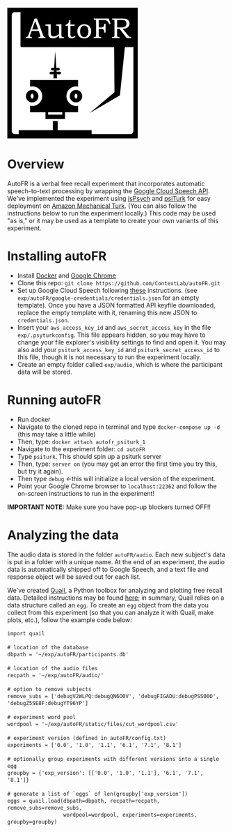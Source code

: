 ![autoFR logo](images/AutoFR_Logo_small.png)

# Overview
AutoFR is a verbal free recall experiment that incorporates automatic speech-to-text processing by wrapping the [Google Cloud Speech API](https://cloud.google.com/speech).  We've implemented the experiment using [jsPsych](http://www.jspsych.org/) and [psiTurk](https://psiturk.org/) for easy deployment on [Amazon Mechanical Turk](https://www.mturk.com/mturk/welcome).  (You can also follow the instructions below to run the experiment locally.)  This code may be used "as is," or it may be used as a template to create your own variants of this experiment.

# Installing autoFR
+ Install [Docker](https://www.docker.com/) and [Google Chrome](https://www.google.com/chrome/browser/desktop/index.html)
+ Clone this repo: `git clone https://github.com/ContextLab/autoFR.git`
+ Set up Google Cloud Speech following [these](http://cdl-quail.readthedocs.io/en/latest/tutorial/speech_decoding.html#setting-up-the-google-speech-api) instructions. (see `exp/autoFR/google-credentials/credentials.json` for an empty template). Once you have a JSON formatted API keyfile downloaded, replace the empty template with it, renaming this new JSON to `credentials.json`.
+ Insert your `aws_access_key_id` and `aws_secret_access_key` in the file `exp/.psyturkconfig`. This file appears hidden, so you may have to change your file explorer's visibility settings to find and open it. You may also add your `psiturk_access_key_id` and `psiturk_secret_access_id` to this file, though it is not necessary to run the experiment locally.
+ Create an empty folder called `exp/audio`, which is where the participant data will be stored.

# Running autoFR
+ Run docker
+ Navigate to the cloned repo in terminal and type `docker-compose up -d` (this may take a little while)
+ Then, type: `docker attach autofr_psiturk_1`
+ Navigate to the experiment folder: `cd autoFR`
+ Type `psiturk`.  This should spin up a psiturk server
+ Then, type: `server on` (you may get an error the first time you try this, but try it again).
+ Then type `debug` <-this will initialize a local version of the experiment.
+ Point your Google Chrome browser to `localhost:22362` and follow the on-screen instructions to run in the experiment!

**IMPORTANT NOTE:** Make sure you have pop-up blockers turned OFF!!

# Analyzing the data
The audio data is stored in the folder `autoFR/audio`.  Each new subject's data is put in a folder with a unique name.  At the end of an experiment, the audio data is automatically shipped off to Google Speech, and a text file and response object will be saved out for each list.

We've created [Quail](http://cdl-quail.readthedocs.io/en/latest/), a Python toolbox for analyzing and plotting free recall data.  Detailed instructions may be found [here](http://cdl-quail.readthedocs.io/en/latest/tutorial.html); in summary, Quail relies on a data structure called an `egg`.  To create an `egg` object from the data you collect from this experiment (so that you can analyze it with Quail, make plots, etc.), follow the example code below:

```
import quail

# location of the database
dbpath = '~/exp/autoFR/participants.db'

# location of the audio files
recpath = '~/exp/autoFR/audio/'

# option to remove subjects
remove_subs = ['debugV2WLPQ:debugQN6O0V', 'debugFIGADU:debugPSS00O', 'debugZ5SE8F:debugYT96YP']

# experiment word pool
wordpool = '~/exp/autoFR/static/files/cut_wordpool.csv'

# experiment version (defined in autoFR/config.txt)
experiments = ['0.0', '1.0', '1.1', '6.1', '7.1', '8.1']

# optionally group experiments with different versions into a single egg
groupby = {'exp_version': [['0.0', '1.0', '1.1'], '6.1', '7.1', '8.1']}

# generate a list of `eggs` of len(groupby['exp_version'])
eggs = quail.load(dbpath=dbpath, recpath=recpath, remove_subs=remove_subs,
                  wordpool=wordpool, experiments=experiments, groupby=groupby)
```
